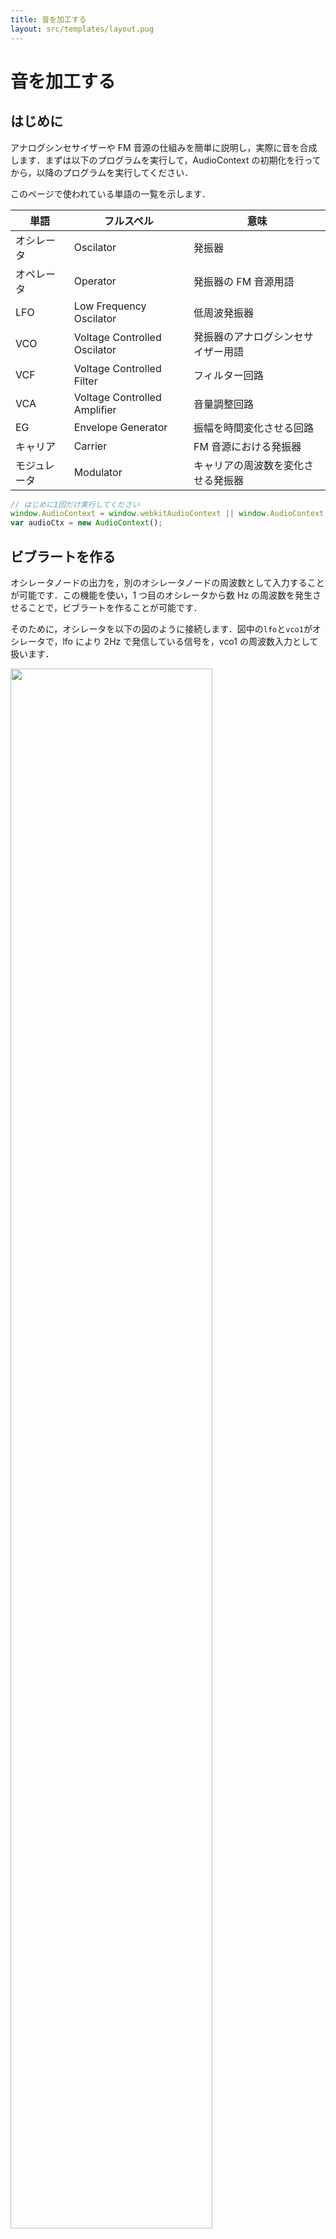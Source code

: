 ```yaml
---
title: 音を加工する
layout: src/templates/layout.pug
---
```


# 音を加工する

## はじめに

アナログシンセサイザーや FM 音源の仕組みを簡単に説明し，実際に音を合成します．まずは以下のプログラムを実行して，AudioContext の初期化を行ってから，以降のプログラムを実行してください．

このページで使われている単語の一覧を示します．

| 単語         | フルスペル                   | 意味                               |
| ------------ | ---------------------------- | ---------------------------------- |
| オシレータ   | Oscilator                    | 発振器                             |
| オペレータ   | Operator                     | 発振器の FM 音源用語               |
| LFO          | Low Frequency Oscilator      | 低周波発振器                       |
| VCO          | Voltage Controlled Oscilator | 発振器のアナログシンセサイザー用語 |
| VCF          | Voltage Controlled Filter    | フィルター回路                     |
| VCA          | Voltage Controlled Amplifier | 音量調整回路                       |
| EG           | Envelope Generator           | 振幅を時間変化させる回路           |
| キャリア     | Carrier                      | FM 音源における発振器              |
| モジュレータ | Modulator                    | キャリアの周波数を変化させる発振器 |

```javascript once editable
// はじめに1回だけ実行してください
window.AudioContext = window.webkitAudioContext || window.AudioContext;
var audioCtx = new AudioContext();
```

## ビブラートを作る

オシレータノードの出力を，別のオシレータノードの周波数として入力することが可能です．この機能を使い，1 つ目のオシレータから数 Hz の周波数を発生させることで，ビブラートを作ることが可能です．

そのために，オシレータを以下の図のように接続します．図中の`lfo`と`vco1`がオシレータで，lfo により 2Hz で発信している信号を，vco1 の周波数入力として扱います．

<img src="./img/audio04-01.png" width="80%" />

これをプログラムで書くと以下のように鳴ります．

```javascript sandbox editable
// オシレータを2つ作ってビブラートを再現する

// LFO関係
var lfo = audioCtx.createOscillator();
lfo.frequency.value = 2;

var gainLfo = audioCtx.createGain();
gainLfo.gain.value = 1;

// VCO1関係
var vco1 = audioCtx.createOscillator();
vco1.frequency.value = 440;
vco1.type = "sawtooth";

var gainVco1 = audioCtx.createGain();
gainVco1.gain.value = 0.3;

// 接続
lfo.connect(gainLfo);
gainLfo.connect(vco1.frequency);
vco1.connect(gainVco1);
gainVco1.connect(audioCtx.destination);

// 音を出す
lfo.start();
vco1.start();

// 音を止める
setTimeout(function() {
    lfo.stop();
    vco1.stop();
}, 3000);
```

## FM 音源の元を再現

FM 音源とは，ビブラートを作るための 1 つ目のオシレータの周波数を，誤って高い周波数にしたことから生まれたと言われ，80〜90 年台のパソコンやシンセサイザー，2000 年前後の携帯電話でおなじみの方式です．

FM 音源では，通常 2〜4 個のオシレータ（FM 音源の世界ではオペレータと呼ばれる）を接続して音を作ります．ここでは以下のように 2 つのオペレータを直列に繋ぎ，lfo の周波数を 1320Hz，log のゲインを 1500 としています．これを vco1 の周波数入力に繋いで音を作っています．

<img src="./img/audio04-02.png" width="80%" />

以下のプログラムを実行してみてください．その後，lfo の周波数や gainLfo のゲインを変更して実行してください．

```javascript sandbox editable
// オシレータを2つ作ってLFOの周波数を上げるとFM音源の元になる

// LFO関係（注：Modulatorと呼ばれている）
var lfo = audioCtx.createOscillator();
lfo.frequency.value = 1320;

var gainLfo = audioCtx.createGain();
gainLfo.gain.value = 1500;

// VCO1関係（注：Carrierと呼ばれている）
var vco1 = audioCtx.createOscillator();
vco1.frequency.value = 440;
vco1.type = "sine";

var gainVco1 = audioCtx.createGain();
gainVco1.gain.value = 0.9;

// 接続
lfo.connect(gainLfo);
gainLfo.connect(vco1.frequency);
vco1.connect(gainVco1);
gainVco1.connect(audioCtx.destination);

// 音を出す
lfo.start();
vco1.start();

// 音を止める
setTimeout(function() {
    lfo.stop();
    vco1.stop();
}, 3000);
```

## Feedback を持つ FM 音源

オペレータを 2 つ重ねることで，高周波数成分を持つ波形を合成できますが，別のやり方としてあるオペレータの出力を同オペレータの周波数入力につなげることで複雑な波形を作り出すことが可能です．以下のプログラムで行っています．

実際には，以下の図のように，lfo で 880Hz の周波数を作り，gainFeedback を通じて lfo の周波数入力に接続しています．lfo の出力は gainLfo で増幅され，vco1 の周波数入力に繋いでいます．

<img src="./img/audio04-03.png" width="80%" />

以下のプログラムを実行してみてください．その後，lfo の周波数や gainFeedback と gainLfo のゲインを変更して実行してください．

```javascript sandbox editable
// オシレータを2つ作ってLFOの周波数を上げるとFM音源の元になる

// LFO関係（注：FM音源ではModulatorと呼ばれている）
var lfo = audioCtx.createOscillator();
lfo.frequency.value = 440 * 2;

var gainLfo = audioCtx.createGain();
gainLfo.gain.value = 800;

// Feedback関係
var gainFb = audioCtx.createGain();
gainFb.gain.value = 200;

// VCO1関係（注：FM音源ではCarrierと呼ばれている）
var vco1 = audioCtx.createOscillator();
vco1.frequency.value = 440;
vco1.type = "sine";

var gainVco1 = audioCtx.createGain();
gainVco1.gain.value = 0.9;

// 接続
lfo.connect(gainLfo);
lfo.connect(gainFb);
gainFb.connect(lfo.frequency);
gainLfo.connect(vco1.frequency);
vco1.connect(gainVco1);
gainVco1.connect(audioCtx.destination);

// 音を出す
lfo.start();
vco1.start();

// 音を止める
setTimeout(function() {
    lfo.stop();
    vco1.stop();
}, 3000);
```

## エンベロープを付ける

シンセサイザーの仕組みを模すことで様々な音を作ることができますが，実際の楽器音は鳴り始めから鳴り終わるまでに音量が刻々と変化します．この音量の変化を作る仕組みは VCA やエンベロープと呼ばれています．

具体的には，以下の図の Attack，Decay，Release の時間と Sustain レベルを定めています．
<img src="./img/audio04-05.png" width="80%" />

そのために，gainVcf を追加し，このゲインを時間変化させます．なお，さらに複雑な音をだすために各オペレータの出力にエンベロープを設定することがあります．

<img src="./img/audio04-04.png" width="80%" />

次のプログラムを実行してください．その後，音を鳴らしている下にある，gainVcf の各種パラメータを調整してみてください．

```javascript sandbox editable
// エンベロープの設定

// LFO関係（注：FM音源ではModulatorと呼ばれている）
var lfo = audioCtx.createOscillator();
lfo.frequency.value = 223;

var gainLfo = audioCtx.createGain();
gainLfo.gain.value = 0.8;

// Feedback関係
var gainFb = audioCtx.createGain();
gainFb.gain.value = 200;

// VCO1関係（注：FM音源ではCarrierと呼ばれている）
var vco1 = audioCtx.createOscillator();
vco1.frequency.value = 220;
vco1.type = "sine";

var gainVco1 = audioCtx.createGain();
gainVco1.gain.value = 0.8;

var gainVcf = audioCtx.createGain();
gainVcf.gain.value = 1;

// 接続
lfo.connect(gainLfo);
lfo.connect(gainFb);
gainFb.connect(lfo.frequency);
gainLfo.connect(gainVcf);
vco1.connect(gainVco1);
gainVco1.connect(gainVcf);
gainVcf.connect(audioCtx.destination);

// 音を出す
lfo.start();
vco1.start();

// エンベロープ設定
var now = audioCtx.currentTime;
var volume = 1;
var attack = 0.0; // attackに要する時間 [sec]
var decay = 0.2; // decayする時間 [sec]
var sustain = 0.8; // sustainレベル
var release = 0.5; // キーオフしてからの時間 [sec]

gainVcf.gain.cancelScheduledValues(0);
gainVcf.gain.setValueAtTime(0.0, now);
gainVcf.gain.linearRampToValueAtTime(volume, now + attack);
gainVcf.gain.linearRampToValueAtTime(sustain * volume, now + attack + decay);
gainVcf.gain.linearRampToValueAtTime(0.0, now + attack + decay + release);

// 音を止める
setTimeout(function() {
    lfo.stop();
    vco1.stop();
}, 3000);
```

## アナログシンセサイザーのオシレータ構成

アナログシンセサイザーでは，複数の VCO を組み合わせ，片方の周波数を微妙にずらし（デチューンと呼ばれています）合成して複雑な波形を作り出していました．以下のプログラムでは，vco2 の音を若干低くして，vco1 の音と合成しています．

オシレータの接続は以下の図のようになります．lfo の出力を vco1 と vco2 の周波数入力に繋いでいます．

<img src="./img/audio04-06.png" width="80%">

プログラム中では，`vco2.detune.value = -30`としています．この値の単位は「セント」と呼ばれ，100 になると半音上がります．

```javascript sandbox editable
// アナログシンセイサイザー的な音作り：オシレータを3つ作ってビブラートを再現する

// LFO関係
var lfo = audioCtx.createOscillator();
lfo.frequency.value = 2;

var gainLfo = audioCtx.createGain();
gainLfo.gain.value = 1;

// VCO1関係
var vco1 = audioCtx.createOscillator();
vco1.frequency.value = 440;
vco1.type = "sawtooth";

var gainVco1 = audioCtx.createGain();
gainVco1.gain.value = 0.3;

// VCO2関係
var vco2 = audioCtx.createOscillator();
vco2.frequency.value = 440;
vco2.type = "sawtooth";
vco2.detune.value = -30;

var gainVco2 = audioCtx.createGain();
gainVco2.gain.value = 0.3;

// 接続
lfo.connect(gainLfo);
gainLfo.connect(vco1.frequency);
gainLfo.connect(vco2.frequency);
vco1.connect(gainVco1);
vco2.connect(gainVco2);
gainVco1.connect(audioCtx.destination);
gainVco2.connect(audioCtx.destination);

// 音を出す
lfo.start();
vco1.start();
vco2.start();

// 音を止める
setTimeout(function() {
    lfo.stop();
    vco1.stop();
    vco2.stop();
}, 3000);
```

## Lowpass フィルタ

WebAudioAPI では，ローパスフィルタやハイパスフィルタ，バンドパスフィルタなどを使用できます．これらはまとめて`BiquadFilterNode`と呼ばれています．

オシレータの接続は以下のとおりです．vcf に`BiquadFilterNode`によるローパスフィルターを設定し，高周波数成分をカットします．

<img src="./img/audio04-07.png" width="80%">

以下のプログラムは，10kHz 以下の音を通すように設定しています．

```javascript sandbox editable
// Lowpassフィルターを使う

// LFO関係
var lfo = audioCtx.createOscillator();
lfo.frequency.value = 2;

var gainLfo = audioCtx.createGain();
gainLfo.gain.value = 1;

// VCO1関係
var vco1 = audioCtx.createOscillator();
vco1.frequency.value = 440;
vco1.type = "sawtooth";

var gainVco1 = audioCtx.createGain();
gainVco1.gain.value = 0.3;

// VCO2関係
var vco2 = audioCtx.createOscillator();
vco2.frequency.value = 440;
vco2.type = "sawtooth";
vco2.detune.value = -10;

var gainVco2 = audioCtx.createGain();
gainVco2.gain.value = 0.3;

// VCF関係
var vcf = audioCtx.createBiquadFilter();
vcf.frequency.value = 10000;

var gainVcf = audioCtx.createGain();
gainVcf.gain.value = 0.5;

// 接続
lfo.connect(gainLfo);
gainLfo.connect(vco1.frequency);
gainLfo.connect(vco2.frequency);
gainLfo.connect(vco2.detune);
vco1.connect(gainVco1);
vco2.connect(gainVco2);
gainVco1.connect(vcf);
gainVco2.connect(vcf);
vcf.connect(gainVcf);
gainVcf.connect(audioCtx.destination);

// 音を出す
lfo.start();
vco1.start();
vco2.start();

// 音を止める
setTimeout(function() {
    lfo.stop();
    vco1.stop();
    vco2.stop();
}, 3000);
```

## エンベロープを付ける

アナログシンセイサイザーのような構成にしても，エンベロープを付けることができます．オシレータの構成は 1 つ上と同じです．ここで gainVcf にエンベロープの設定を行っています．

<img src="./img/audio04-07.png" width="80%">

```javascript sandbox editable
// エンベロープを付ける

// LFO関係
var lfo = audioCtx.createOscillator();
lfo.frequency.value = 2;

var gainLfo = audioCtx.createGain();
gainLfo.gain.value = 1;

// VCO1関係
var vco1 = audioCtx.createOscillator();
vco1.frequency.value = 440;
vco1.type = "sawtooth";

var gainVco1 = audioCtx.createGain();
gainVco1.gain.value = 0.3;

// VCO2関係
var vco2 = audioCtx.createOscillator();
vco2.frequency.value = 440;
vco2.type = "sawtooth";
vco2.detune.value = -10;

var gainVco2 = audioCtx.createGain();
gainVco2.gain.value = 0.3;

// VCF関係
var vcf = audioCtx.createBiquadFilter();
vcf.frequency.value = 10000;

var gainVcf = audioCtx.createGain();
var volume = 0.5;
gainVcf.gain.value = volume;

// 接続
lfo.connect(gainLfo);
gainLfo.connect(vco1.frequency);
gainLfo.connect(vco2.frequency);
gainLfo.connect(vco2.detune);
vco1.connect(gainVco1);
vco2.connect(gainVco2);
gainVco1.connect(vcf);
gainVco2.connect(vcf);
vcf.connect(gainVcf);
gainVcf.connect(audioCtx.destination);

// 音を出す
lfo.start();
vco1.start();
vco2.start();

// エンベロープ設定
var now = audioCtx.currentTime;
var attack = 0.1; // attackに要する時間 [sec]
var decay = 0.3; // decayする時間 [sec]
var sustain = 0.2; // sustainレベル
var release = 0.5; // キーオフしてからの時間 [sec]

gainVcf.gain.cancelScheduledValues(0);
gainVcf.gain.setValueAtTime(0.0, now);
gainVcf.gain.linearRampToValueAtTime(volume, now + attack);
gainVcf.gain.linearRampToValueAtTime(sustain * volume, now + attack + decay);
gainVcf.gain.linearRampToValueAtTime(0.0, now + attack + decay + release);

// 音を止める
setTimeout(function() {
    lfo.stop();
    vco1.stop();
    vco2.stop();
}, 3000);
```

</div>
